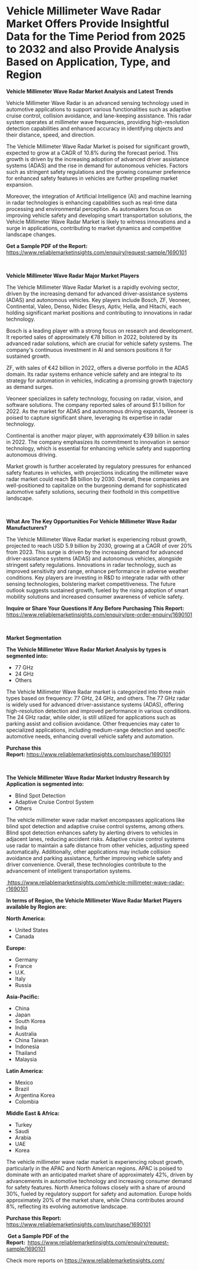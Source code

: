 <p><h1>Vehicle Millimeter Wave Radar Market Offers Provide Insightful Data for the Time Period from 2025 to 2032 and also Provide Analysis Based on Application, Type, and Region</h1></p><p><strong>Vehicle Millimeter Wave Radar Market Analysis and Latest Trends</strong></p>
<p><p>Vehicle Millimeter Wave Radar is an advanced sensing technology used in automotive applications to support various functionalities such as adaptive cruise control, collision avoidance, and lane-keeping assistance. This radar system operates at millimeter wave frequencies, providing high-resolution detection capabilities and enhanced accuracy in identifying objects and their distance, speed, and direction.</p><p>The Vehicle Millimeter Wave Radar Market is poised for significant growth, expected to grow at a CAGR of 10.8% during the forecast period. This growth is driven by the increasing adoption of advanced driver assistance systems (ADAS) and the rise in demand for autonomous vehicles. Factors such as stringent safety regulations and the growing consumer preference for enhanced safety features in vehicles are further propelling market expansion.</p><p>Moreover, the integration of Artificial Intelligence (AI) and machine learning in radar technologies is enhancing capabilities such as real-time data processing and environmental perception. As automakers focus on improving vehicle safety and developing smart transportation solutions, the Vehicle Millimeter Wave Radar Market is likely to witness innovations and a surge in applications, contributing to market dynamics and competitive landscape changes.</p></p>
<p><strong>Get a Sample PDF of the Report:&nbsp;</strong> <a href="https://www.reliablemarketinsights.com/enquiry/request-sample/1690101?utm_campaign=1938&utm_medium=2&utm_source=Github&utm_content=ia&utm_term=07012025&utm_id=vehicle-millimeter-wave-radar">https://www.reliablemarketinsights.com/enquiry/request-sample/1690101</a></p>
<p>&nbsp;</p>
<p><strong>Vehicle Millimeter Wave Radar Major Market Players</strong></p>
<p><p>The Vehicle Millimeter Wave Radar Market is a rapidly evolving sector, driven by the increasing demand for advanced driver-assistance systems (ADAS) and autonomous vehicles. Key players include Bosch, ZF, Veoneer, Continental, Valeo, Denso, Nidec Elesys, Aptiv, Hella, and Hitachi, each holding significant market positions and contributing to innovations in radar technology.</p><p>Bosch is a leading player with a strong focus on research and development. It reported sales of approximately €78 billion in 2022, bolstered by its advanced radar solutions, which are crucial for vehicle safety systems. The company's continuous investment in AI and sensors positions it for sustained growth.</p><p>ZF, with sales of €42 billion in 2022, offers a diverse portfolio in the ADAS domain. Its radar systems enhance vehicle safety and are integral to its strategy for automation in vehicles, indicating a promising growth trajectory as demand surges.</p><p>Veoneer specializes in safety technology, focusing on radar, vision, and software solutions. The company reported sales of around $1.1 billion for 2022. As the market for ADAS and autonomous driving expands, Veoneer is poised to capture significant share, leveraging its expertise in radar technology.</p><p>Continental is another major player, with approximately €39 billion in sales in 2022. The company emphasizes its commitment to innovation in sensor technology, which is essential for enhancing vehicle safety and supporting autonomous driving.</p><p>Market growth is further accelerated by regulatory pressures for enhanced safety features in vehicles, with projections indicating the millimeter wave radar market could reach $8 billion by 2030. Overall, these companies are well-positioned to capitalize on the burgeoning demand for sophisticated automotive safety solutions, securing their foothold in this competitive landscape.</p></p>
<p>&nbsp;</p>
<p><strong>What Are The Key Opportunities For Vehicle Millimeter Wave Radar Manufacturers?</strong></p>
<p><p>The Vehicle Millimeter Wave Radar market is experiencing robust growth, projected to reach USD 5.9 billion by 2030, growing at a CAGR of over 20% from 2023. This surge is driven by the increasing demand for advanced driver-assistance systems (ADAS) and autonomous vehicles, alongside stringent safety regulations. Innovations in radar technology, such as improved sensitivity and range, enhance performance in adverse weather conditions. Key players are investing in R&D to integrate radar with other sensing technologies, bolstering market competitiveness. The future outlook suggests sustained growth, fueled by the rising adoption of smart mobility solutions and increased consumer awareness of vehicle safety.</p></p>
<p><strong>Inquire or Share Your Questions If Any Before Purchasing This Report:</strong> <a href="https://www.reliablemarketinsights.com/enquiry/pre-order-enquiry/1690101?utm_campaign=1938&utm_medium=2&utm_source=Github&utm_content=ia&utm_term=07012025&utm_id=vehicle-millimeter-wave-radar">https://www.reliablemarketinsights.com/enquiry/pre-order-enquiry/1690101</a></p>
<p>&nbsp;</p>
<p><strong>Market Segmentation</strong></p>
<p><strong>The Vehicle Millimeter Wave Radar Market Analysis by types is segmented into:</strong></p>
<p><ul><li>77 GHz</li><li>24 GHz</li><li>Others</li></ul></p>
<p><p>The Vehicle Millimeter Wave Radar market is categorized into three main types based on frequency: 77 GHz, 24 GHz, and others. The 77 GHz radar is widely used for advanced driver-assistance systems (ADAS), offering high-resolution detection and improved performance in various conditions. The 24 GHz radar, while older, is still utilized for applications such as parking assist and collision avoidance. Other frequencies may cater to specialized applications, including medium-range detection and specific automotive needs, enhancing overall vehicle safety and automation.</p></p>
<p><strong>Purchase this Report:&nbsp;</strong><a href="https://www.reliablemarketinsights.com/purchase/1690101?utm_campaign=1938&utm_medium=2&utm_source=Github&utm_content=ia&utm_term=07012025&utm_id=vehicle-millimeter-wave-radar">https://www.reliablemarketinsights.com/purchase/1690101</a></p>
<p>&nbsp;</p>
<p><strong>The Vehicle Millimeter Wave Radar Market Industry Research by Application is segmented into:</strong></p>
<p><ul><li>Blind Spot Detection</li><li>Adaptive Cruise Control System</li><li>Others</li></ul></p>
<p><p>The vehicle millimeter wave radar market encompasses applications like blind spot detection and adaptive cruise control systems, among others. Blind spot detection enhances safety by alerting drivers to vehicles in adjacent lanes, reducing accident risks. Adaptive cruise control systems use radar to maintain a safe distance from other vehicles, adjusting speed automatically. Additionally, other applications may include collision avoidance and parking assistance, further improving vehicle safety and driver convenience. Overall, these technologies contribute to the advancement of intelligent transportation systems.</p></p>
<p><a href="https://www.reliablemarketinsights.com/vehicle-millimeter-wave-radar-r1690101?utm_campaign=1938&utm_medium=2&utm_source=Github&utm_content=ia&utm_term=07012025&utm_id=vehicle-millimeter-wave-radar">&nbsp;https://www.reliablemarketinsights.com/vehicle-millimeter-wave-radar-r1690101</a></p>
<p><strong>In terms of Region, the Vehicle Millimeter Wave Radar Market Players available by Region are:</strong></p>
<p>
    <p> <strong> North America: </strong>
        <ul>
            <li>United States</li>
            <li>Canada</li>
        </ul>
        </p> 
    <p> <strong> Europe: </strong>
        <ul>
            <li>Germany</li>
            <li>France</li>
            <li>U.K.</li>
            <li>Italy</li>
            <li>Russia</li>
        </ul>
        </p> 
    <p> <strong> Asia-Pacific: </strong>
        <ul>
            <li>China</li>
            <li>Japan</li>
            <li>South Korea</li>
            <li>India</li>
            <li>Australia</li>
            <li>China Taiwan</li>
            <li>Indonesia</li>
            <li>Thailand</li>
            <li>Malaysia</li>
        </ul>
        </p> 
    <p> <strong> Latin America: </strong>
        <ul>
            <li>Mexico</li>
            <li>Brazil</li>
            <li>Argentina Korea</li>
            <li>Colombia</li>
        </ul>
        </p> 
    <p> <strong> Middle East & Africa: </strong>
        <ul>
            <li>Turkey</li>
            <li>Saudi</li>
            <li>Arabia</li>
            <li>UAE</li>
            <li>Korea</li>
        </ul>
    </p>
    </p>
<p><p>The vehicle millimeter wave radar market is experiencing robust growth, particularly in the APAC and North American regions. APAC is poised to dominate with an anticipated market share of approximately 42%, driven by advancements in automotive technology and increasing consumer demand for safety features. North America follows closely with a share of around 30%, fueled by regulatory support for safety and automation. Europe holds approximately 20% of the market share, while China contributes around 8%, reflecting its evolving automotive landscape.</p></p>
<p><strong>Purchase this Report: </strong><a href="https://www.reliablemarketinsights.com/purchase/1690101?utm_campaign=1938&utm_medium=2&utm_source=Github&utm_content=ia&utm_term=07012025&utm_id=vehicle-millimeter-wave-radar">https://www.reliablemarketinsights.com/purchase/1690101</a></p>
<p>&nbsp;<strong>Get a Sample PDF of the Report:&nbsp;&nbsp;</strong><a href="https://www.reliablemarketinsights.com/enquiry/request-sample/1690101?utm_campaign=1938&utm_medium=2&utm_source=Github&utm_content=ia&utm_term=07012025&utm_id=vehicle-millimeter-wave-radar">https://www.reliablemarketinsights.com/enquiry/request-sample/1690101</a></p>
<p><strong></strong></p>
<p>Check more reports on <a href="https://www.reliablemarketinsights.com/?utm_campaign=1938&utm_medium=2&utm_source=Github&utm_content=ia&utm_term=07012025&utm_id=vehicle-millimeter-wave-radar">https://www.reliablemarketinsights.com/</a></p>